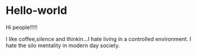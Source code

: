 # Hello-world

Hi people!!!!!

I like coffee,silence and thinkin...I hate living in a controlled environment.
I hate the silo mentality in modern day society.
